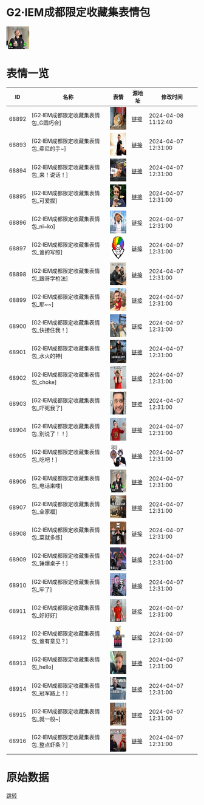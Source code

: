 # G2·IEM成都限定收藏集表情包

<img src="./cover.png" height="60" alt="cover" />

# 表情一览

|ID|名称|表情|源地址|修改时间|
|----|----|----|----|----|
|68892|[G2·IEM成都限定收藏集表情包_G圆巧合]|<img src="./pic/068892_%5BG2·IEM成都限定收藏集表情包_G圆巧合%5D.png" height="60" alt="G圆巧合"/>|[链接](https://i0.hdslb.com/bfs/garb/182fb03cccdbbdfeffd0b1f19c58538b2ebff74e.png)|2024-04-08 11:12:40|
|68893|[G2·IEM成都限定收藏集表情包_牵尼的手~]|<img src="./pic/068893_%5BG2·IEM成都限定收藏集表情包_牵尼的手~%5D.png" height="60" alt="牵尼的手~"/>|[链接](https://i0.hdslb.com/bfs/garb/cb54fe1043de116626cac1debcc41fda1391b5be.png)|2024-04-07 12:31:00|
|68894|[G2·IEM成都限定收藏集表情包_来！说话！]|<img src="./pic/068894_%5BG2·IEM成都限定收藏集表情包_来！说话！%5D.png" height="60" alt="来！说话！"/>|[链接](https://i0.hdslb.com/bfs/garb/d1100eff4ee2bb3d9737ef4b368a34ef82035f96.png)|2024-04-07 12:31:00|
|68895|[G2·IEM成都限定收藏集表情包_可爱捏]|<img src="./pic/068895_%5BG2·IEM成都限定收藏集表情包_可爱捏%5D.png" height="60" alt="可爱捏"/>|[链接](https://i0.hdslb.com/bfs/garb/2f44f2a9e510adad5da46fa2aa1f95af3afbf1a3.png)|2024-04-07 12:31:00|
|68896|[G2·IEM成都限定收藏集表情包_ni~ko]|<img src="./pic/068896_%5BG2·IEM成都限定收藏集表情包_ni~ko%5D.png" height="60" alt="ni~ko"/>|[链接](https://i0.hdslb.com/bfs/garb/eca6dfaf5b5379417f1a51e814e0353c7ccb57c5.png)|2024-04-07 12:31:00|
|68897|[G2·IEM成都限定收藏集表情包_谁的写照]|<img src="./pic/068897_%5BG2·IEM成都限定收藏集表情包_谁的写照%5D.png" height="60" alt="谁的写照"/>|[链接](https://i0.hdslb.com/bfs/garb/91322ed1f78921f98d2b70f8d9236cec627f3e1f.png)|2024-04-07 12:31:00|
|68898|[G2·IEM成都限定收藏集表情包_跟哥学枪法]|<img src="./pic/068898_%5BG2·IEM成都限定收藏集表情包_跟哥学枪法%5D.png" height="60" alt="跟哥学枪法"/>|[链接](https://i0.hdslb.com/bfs/garb/df76f8591037bd042900318d0514af26c1a82641.png)|2024-04-07 12:31:00|
|68899|[G2·IEM成都限定收藏集表情包_耶~~]|<img src="./pic/068899_%5BG2·IEM成都限定收藏集表情包_耶~~%5D.png" height="60" alt="耶~~"/>|[链接](https://i0.hdslb.com/bfs/garb/6466b156f21967120b6d41f2822c4197751c30cb.png)|2024-04-07 12:31:00|
|68900|[G2·IEM成都限定收藏集表情包_快接住我！]|<img src="./pic/068900_%5BG2·IEM成都限定收藏集表情包_快接住我！%5D.png" height="60" alt="快接住我！"/>|[链接](https://i0.hdslb.com/bfs/garb/e208c26416e84d320c7c71328a2b2e451596b352.png)|2024-04-07 12:31:00|
|68901|[G2·IEM成都限定收藏集表情包_水火的神]|<img src="./pic/068901_%5BG2·IEM成都限定收藏集表情包_水火的神%5D.png" height="60" alt="水火的神"/>|[链接](https://i0.hdslb.com/bfs/garb/394f13b40e3b341016562da2776c7bba3d84f166.png)|2024-04-07 12:31:00|
|68902|[G2·IEM成都限定收藏集表情包_choke]|<img src="./pic/068902_%5BG2·IEM成都限定收藏集表情包_choke%5D.png" height="60" alt="choke"/>|[链接](https://i0.hdslb.com/bfs/garb/102fd894f8a8bda5dd9cb6b9af8f27f98e414734.png)|2024-04-07 12:31:00|
|68903|[G2·IEM成都限定收藏集表情包_吓死我了]|<img src="./pic/068903_%5BG2·IEM成都限定收藏集表情包_吓死我了%5D.png" height="60" alt="吓死我了"/>|[链接](https://i0.hdslb.com/bfs/garb/0c22c7ce0f3e9c79c4b9238794d85a4aef172415.png)|2024-04-07 12:31:00|
|68904|[G2·IEM成都限定收藏集表情包_别说了！！]|<img src="./pic/068904_%5BG2·IEM成都限定收藏集表情包_别说了！！%5D.png" height="60" alt="别说了！！"/>|[链接](https://i0.hdslb.com/bfs/garb/77280aa34c9fa95b0f7a8b0844999dfc6ce668ca.png)|2024-04-07 12:31:00|
|68905|[G2·IEM成都限定收藏集表情包_吃吧！]|<img src="./pic/068905_%5BG2·IEM成都限定收藏集表情包_吃吧！%5D.png" height="60" alt="吃吧！"/>|[链接](https://i0.hdslb.com/bfs/garb/79bec15dd2048325974ddc363f49c8482ddf8da8.png)|2024-04-07 12:31:00|
|68906|[G2·IEM成都限定收藏集表情包_电话来喽]|<img src="./pic/068906_%5BG2·IEM成都限定收藏集表情包_电话来喽%5D.png" height="60" alt="电话来喽"/>|[链接](https://i0.hdslb.com/bfs/garb/baddf64c4e6c986bc4fa10061f6f775a70334a2a.png)|2024-04-07 12:31:00|
|68907|[G2·IEM成都限定收藏集表情包_全家福]|<img src="./pic/068907_%5BG2·IEM成都限定收藏集表情包_全家福%5D.png" height="60" alt="全家福"/>|[链接](https://i0.hdslb.com/bfs/garb/6bcedc6c04d0c64e68f88436c1ee8ae8c0521320.png)|2024-04-07 12:31:00|
|68908|[G2·IEM成都限定收藏集表情包_菜就多练]|<img src="./pic/068908_%5BG2·IEM成都限定收藏集表情包_菜就多练%5D.png" height="60" alt="菜就多练"/>|[链接](https://i0.hdslb.com/bfs/garb/a60b5361b94a259b009a6a317618fca6c8452905.png)|2024-04-07 12:31:00|
|68909|[G2·IEM成都限定收藏集表情包_锤爆桌子！]|<img src="./pic/068909_%5BG2·IEM成都限定收藏集表情包_锤爆桌子！%5D.png" height="60" alt="锤爆桌子！"/>|[链接](https://i0.hdslb.com/bfs/garb/9352a6cd1de5a2d39d4e34bc0e49373d7aa84de7.png)|2024-04-07 12:31:00|
|68910|[G2·IEM成都限定收藏集表情包_牢了]|<img src="./pic/068910_%5BG2·IEM成都限定收藏集表情包_牢了%5D.png" height="60" alt="牢了"/>|[链接](https://i0.hdslb.com/bfs/garb/3d106ce09b21054cc50408baa819ecef23e18202.png)|2024-04-07 12:31:00|
|68911|[G2·IEM成都限定收藏集表情包_好好好]|<img src="./pic/068911_%5BG2·IEM成都限定收藏集表情包_好好好%5D.png" height="60" alt="好好好"/>|[链接](https://i0.hdslb.com/bfs/garb/c57c7f44648fb7003e181c581144c87717601177.png)|2024-04-07 12:31:00|
|68912|[G2·IEM成都限定收藏集表情包_谁有意见？]|<img src="./pic/068912_%5BG2·IEM成都限定收藏集表情包_谁有意见？%5D.png" height="60" alt="谁有意见？"/>|[链接](https://i0.hdslb.com/bfs/garb/256609c3747cb0c278afc9b3c0d9159b1ab7987d.png)|2024-04-07 12:31:00|
|68913|[G2·IEM成都限定收藏集表情包_hello]|<img src="./pic/068913_%5BG2·IEM成都限定收藏集表情包_hello%5D.png" height="60" alt="hello"/>|[链接](https://i0.hdslb.com/bfs/garb/bbd3e480b72512cc55ae69e7f1f1566bd9701f7d.png)|2024-04-07 12:31:00|
|68914|[G2·IEM成都限定收藏集表情包_冠军路上！]|<img src="./pic/068914_%5BG2·IEM成都限定收藏集表情包_冠军路上！%5D.png" height="60" alt="冠军路上！"/>|[链接](https://i0.hdslb.com/bfs/garb/78dc75f6a59013b9c53eb8f8cd14868f216de0f4.png)|2024-04-07 12:31:00|
|68915|[G2·IEM成都限定收藏集表情包_就一般~]|<img src="./pic/068915_%5BG2·IEM成都限定收藏集表情包_就一般~%5D.png" height="60" alt="就一般~"/>|[链接](https://i0.hdslb.com/bfs/garb/b2fe6df133c604326b774501a79b7c296f20538c.png)|2024-04-07 12:31:00|
|68916|[G2·IEM成都限定收藏集表情包_整点虾条？]|<img src="./pic/068916_%5BG2·IEM成都限定收藏集表情包_整点虾条？%5D.png" height="60" alt="整点虾条？"/>|[链接](https://i0.hdslb.com/bfs/garb/80c78312af60cc55c05787db46b488ee950dc8ac.png)|2024-04-07 12:31:00|

# 原始数据

[跳转](./raw.json)

